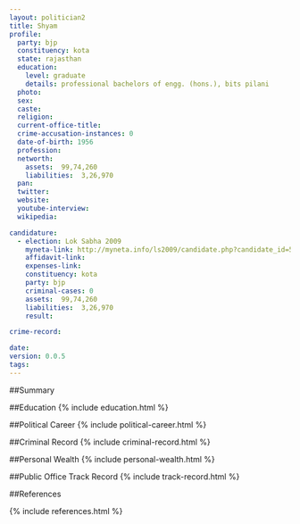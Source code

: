 ```yaml
---
layout: politician2
title: Shyam
profile: 
  party: bjp
  constituency: kota
  state: rajasthan
  education: 
    level: graduate
    details: professional bachelors of engg. (hons.), bits pilani
  photo: 
  sex: 
  caste: 
  religion: 
  current-office-title: 
  crime-accusation-instances: 0
  date-of-birth: 1956
  profession: 
  networth: 
    assets:  99,74,260
    liabilities:  3,26,970
  pan: 
  twitter: 
  website: 
  youtube-interview: 
  wikipedia: 

candidature: 
  - election: Lok Sabha 2009
    myneta-link: http://myneta.info/ls2009/candidate.php?candidate_id=5883
    affidavit-link: 
    expenses-link: 
    constituency: kota 
    party: bjp
    criminal-cases: 0
    assets:  99,74,260
    liabilities:  3,26,970
    result:  

crime-record: 

date: 
version: 0.0.5
tags: 
---
```

##Summary


##Education
{% include education.html %}


##Political Career
{% include political-career.html %}


##Criminal Record
{% include criminal-record.html %}


##Personal Wealth
{% include personal-wealth.html %}


##Public Office Track Record
{% include track-record.html %}


##References


{% include references.html %}